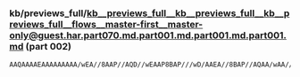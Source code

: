 ### kb/previews_full/kb__previews_full__kb__previews_full__kb__previews_full__flows__master-first__master-only@guest.har.part070.md.part001.md.part001.md.part001.md (part 002)

```md
AAQAAAAEAAAAAAAAA/wEA//8AAP//AQD//wEAAP8BAP///wD/AAEA//8BAP//AQAA/wAA//8BAAAAAQD//wEAAgEBADgaFgABAQAAAAEAAP8A/wAAAQAAAAAAAP8AAAD//wAAAP8BAP//AQD//wEAAAAA
```

```
